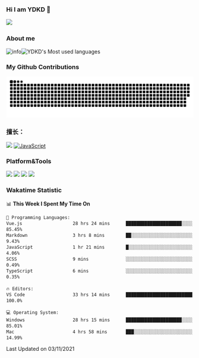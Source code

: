 ### Hi I am YDKD 👋

![](https://visitor-badge.glitch.me/badge?page_id=YDKD.readme)

### About me
![info](https://github-readme-stats.vercel.app/api?username=YDKD&show_icons=true&theme=cobalt)![YDKD's Most used languages](https://github-readme-stats.vercel.app/api/top-langs/?username=YDKD&layout=compact&hide_border=true&langs_count=8)

### My Github Contributions
![](https://raw.githubusercontent.com/YDKD/YDKD/main/assets/github-contribution-grid-snake.svg)

### 擅长：<br />
[![](https://img.shields.io/badge/-Vue.js-007396?style=flat-square&logo=Vue.js&logoColor=#4FC08D)](https://cn.vuejs.org/)
[![JavaScript](https://img.shields.io/badge/-JavaScript-f7e018?style=flat-square&logo=javascript&logoColor=white)]()

### Platform&Tools <br/>

[![]( https://img.shields.io/badge/macOS-Big%20Sur-292e33?style=flat-square&logo=apple&logoColor=ffffff )]() [![](https://img.shields.io/badge/Windows-10-2376bc?style=flat-square&logo=windows&logoColor=ffffff)]() [![]( https://img.shields.io/badge/IDE-Visual%20Studio%20Code-blue?style=flat-square&logo=visual-studio-code&logoColor=ffffff )]() [![]( https://img.shields.io/badge/iPhone-12-999999?style=flat-square&logo=apple&logoColor=ffffff)]() <br />

### Wakatime Statistic
<!--START_SECTION:waka-->
📊 **This Week I Spent My Time On** 

```text
💬 Programming Languages: 
Vue.js                   28 hrs 24 mins      █████████████████████░░░░   85.45% 
Markdown                 3 hrs 8 mins        ██░░░░░░░░░░░░░░░░░░░░░░░   9.43% 
JavaScript               1 hr 21 mins        █░░░░░░░░░░░░░░░░░░░░░░░░   4.06% 
SCSS                     9 mins              ░░░░░░░░░░░░░░░░░░░░░░░░░   0.49% 
TypeScript               6 mins              ░░░░░░░░░░░░░░░░░░░░░░░░░   0.35%

🔥 Editors: 
VS Code                  33 hrs 14 mins      █████████████████████████   100.0%

💻 Operating System: 
Windows                  28 hrs 15 mins      █████████████████████░░░░   85.01% 
Mac                      4 hrs 58 mins       ███░░░░░░░░░░░░░░░░░░░░░░   14.99%

```


 Last Updated on 03/11/2021
<!--END_SECTION:waka-->

<!--
**YDKD/YDKD** is a ✨ _special_ ✨ repository because its `README.md` (this file) appears on your GitHub profile.

Here are some ideas to get you started:

- 🔭 I’m currently working on ...
- 🌱 I’m currently learning ...
- 👯 I’m looking to collaborate on ...
- 🤔 I’m looking for help with ...
- 💬 Ask me about ...
- 📫 How to reach me: ...
- 😄 Pronouns: ...
- ⚡ Fun fact: ...
-->
